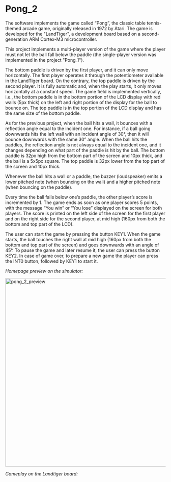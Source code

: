 # Pong_2
The software implements the game called “Pong”, the classic table tennis-themed arcade game, originally released in 1972 by Atari. The game is developed for the "LandTiger", a development board based on a second-generation ARM Cortex-M3 microcontroller.

This project implements a multi-player version of the game where the player must not let the ball fall below the paddle (the single-player version was implemented in the project "Pong_1").

The bottom paddle is driven by the first player, and it can only move horizontally. The first player operates it through the potentiometer available in the LandTiger board.
On the contrary, the top paddle is driven by the second player. It is fully automatic and, when the play starts, it only moves horizontally at a constant speed.
The game field is implemented vertically, i.e., the bottom paddle is in the bottom portion of the LCD display with red walls (5px thick) on the left and right portion of the display for the ball to bounce on. The top paddle is in the top portion of the LCD display and has the same size of the bottom paddle.

As for the previous project, when the ball hits a wall, it bounces with a reflection angle equal to the incident one. For instance, if a ball going downwards hits the left wall with an incident angle of 30°, then it will bounce downwards with the same 30° angle.
When the ball hits the paddles, the reflection angle is not always equal to the incident one, and it changes depending on what part of the paddle is hit by the ball.
The bottom paddle is 32px high from the bottom part of the screen and 10px thick, and the ball is a 5x5px square. The top paddle is 32px lower from the top part of the screen and 10px thick.

Whenever the ball hits a wall or a paddle, the buzzer (loudspeaker) emits a lower pitched note (when bouncing on the wall) and a higher pitched note (when bouncing on the paddle).

Every time the ball falls below one’s paddle, the other player’s score is incremented by 1. The game ends as soon as one player scores 5 points, with the message “You win” or “You lose” displayed on the screen for both players. The score is printed on the left side of the screen for the first player and on the right side for the second player, at mid high (160px from both the bottom and top part of the LCD).

The user can start the game by pressing the button KEY1. When the game starts, the ball touches the right wall at mid high (160px from both the bottom and top part of the screen) and goes downwards with an angle of 45°. To pause the game and later resume it, the user can press the button KEY2. In case of game over, to prepare a new game the player can press the INT0 button, followed by KEY1 to start it.

_Homepage preview on the simulator:_

<img width="591" alt="pong_2_preview" src="https://user-images.githubusercontent.com/22116863/149555396-6699769f-a0cd-45e0-bdad-483924adc4cd.png">

_Gameplay on the Landtiger board:_

